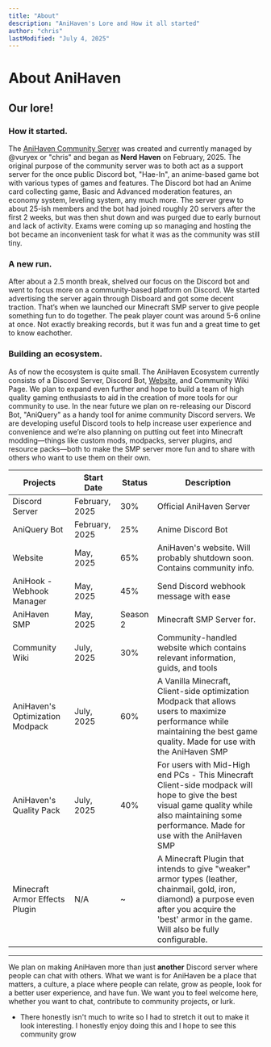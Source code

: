 ```yaml
---
title: "About"
description: "AniHaven's Lore and How it all started"
author: "chris"
lastModified: "July 4, 2025"
---
```


# About AniHaven

## Our lore!

### How it started.
The [AniHaven Community Server](https://discord.anihaven.site/) was created and currently managed by @vuryex or "chris" and began as **Nerd Haven** on February, 2025. The original purpose of the community server was to both act as a support server for the once public Discord bot, "Hae-In", an anime-based game bot with various types of games and features. The Discord bot had an Anime card collecting game, Basic and Advanced moderation features, an economy system, leveling system, any much more. The server grew to about 25-ish members and the bot had joined roughly 20 servers after the first 2 weeks, but was then shut down and was purged due to early burnout and lack of activity. Exams were coming up so managing and hosting the bot became an inconvenient task for what it was as the community was still tiny.

### A new run.
After about a 2.5 month break, shelved our focus on the Discord bot and went to focus more on a community-based platform on Discord. We started advertising the server again through Disboard and got some decent traction. That’s when we launched our Minecraft SMP server to give people something fun to do together. The peak player count was around 5-6 online at once. Not exactly breaking records, but it was fun and a great time to get to know eachother.

### Building an ecosystem.
As of now the ecosystem is quite small. The AniHaven Ecosystem currently consists of a Discord Server, Discord Bot, [Website](https://anihaven.site/), and Community Wiki Page. We plan to expand even further and hope to build a team of high quality gaming enthusiasts to aid in the creation of more tools for our community to use. In the near future we plan on re-releasing our Discord Bot, "AniQuery" as a handy tool for anime community Discord servers. We are developing useful Discord tools to help increase user experience and convenience and we’re also planning on putting out feet into Minecraft modding—things like custom mods, modpacks, server plugins, and resource packs—both to make the SMP server more fun and to share with others who want to use them on their own.

| Projects                 | Start Date   | Status         | Description             |
|-------------------------|--------------|----------------|-------------------------|
| Discord Server          | February, 2025    | 30%            | Official AniHaven Server|
| AniQuery Bot            | February, 2025    | 25%            | Anime Discord Bot       |
| Website                 | May, 2025    | 65%            | AniHaven's website. Will probably shutdown soon. Contains community info. |
| AniHook - Webhook Manager | May, 2025  | 45%            | Send Discord webhook message with ease |
| AniHaven SMP            | May, 2025    | Season 2       | Minecraft SMP Server for. |
| Community Wiki          | July, 2025   | 30%            | Community-handled website which contains relevant information, guids, and tools|
| AniHaven's Optimization Modpack| July, 2025   | 60%     | A Vanilla Minecraft, Client-side optimization Modpack that allows users to maximize performance while maintaining the best game quality. Made for use with the AniHaven SMP|
| AniHaven's Quality Pack | July, 2025   | 40%            | For users with Mid-High end PCs - This Minecraft Client-side modpack will hope to give the best visual game quality while also maintaining some performance. Made for use with the AniHaven SMP |
| Minecraft Armor Effects Plugin| N/A          | ~              | A Minecraft Plugin that intends to give "weaker" armor types (leather, chainmail, gold, iron, diamond) a purpose even after you acquire the 'best' armor in the game. Will also be fully configurable. |


---

We plan on making AniHaven more than just **another** Discord server where people can chat with others. What we want is for AniHaven be a place that matters, a culture, a place where people can relate, grow as people, look for a better user experience, and have fun. We want you to feel welcome here, whether you want to chat, contribute to community projects, or lurk.



- There honestly isn't much to write so I had to stretch it out to make it look interesting. I honestly enjoy doing this and I hope to see this community grow

